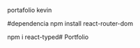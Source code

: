 portafolio kevin

#dependencia
 npm install react-router-dom

 npm i react-typed#   P o r t f o l i o  
 